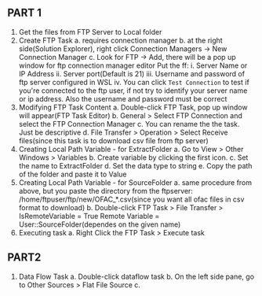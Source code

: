 ## PART 1
1. Get the files from FTP Server to Local folder
2. Create FTP Task
    a. requires connection manager
    b. at the right side(Solution Explorer), right click Connection Managers -> New Connection Manager
    c. Look for FTP -> Add, there will be a pop up window for ftp connection manager editor
        Put the ff:
            i. Server Name or IP Address
            ii. Server port(Default is 21)
            iii. Username and password of ftp server configured in WSL
            iv. You can click `Test Connection` to test if you're connected to the ftp user, if not try to      identify your server name or ip address. Also the username and password must be correct
3. Modifying FTP Task Content
    a. Double-click FTP Task, pop up window will appear(FTP Task Editor)
    b. General > Select FTP Connection and select the FTP Connection Manager
    c. You can rename the the task. Just be descriptive
    d. File Transfer > Operation > Select Receive files(since this task is to download csv file from ftp server)
4. Creating Local Path Variable - for ExtractFolder
    a. Go to View > Other Windows > Variables
    b. Create variable by clicking the first icon.
    c. Set the name to ExtractFolder
    d. Set the data type to string
    e. Copy the path of the folder and paste it to Value
5. Creating Local Path Variable - for SourceFolder
    a. same procedure from above, but you paste the directory from the ftpserver: /home/ftpuser/ftp/new/OFAC_*.csv(since you want all ofac files in csv format to download)
    b. Double-click FTP Task > File Transfer > IsRemoteVariable = True
        Remote Variable = User::SourceFolder(dependes on the given name)
6. Executing task
    a. Right Click the FTP Task > Execute task

## PART2
1. Data Flow Task
    a. Double-click dataflow task
    b. On the left side pane, go to Other Sources > Flat File Source
    c. 